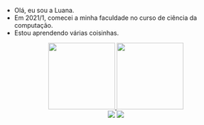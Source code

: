 - Olá, eu sou a Luana.
- Em 2021/1, comecei a minha faculdade no curso de ciência da computação.
- Estou aprendendo várias coisinhas.

<div align="center">
 <a href="https://github.com/luana-nakasuga">
 <img height="150em" src="https://github-readme-stats.vercel.app/api?username=luana-nakasuga&show_icons=true&theme=synthwave&include_all_commits=true&count_private=true"/>
  <img height="150em" src="https://github-readme-stats.vercel.app/api/top-langs/?username=luana-nakasuga&include_all_layout=compact&langs_count=7&theme=synthwave"/>
</div>

<div align="center">
<a href="https://www.instagram.com/luana.nakasuga" target="_blank"><img src="https://img.shields.io/badge/-Instagram-%23E4405F?style=for-the-badge&logo=instagram&logoColor=white" target="_blank"></a>
<a href="https://www.linkedin.com/in/luana-nakasuga" target="_blank"><img src="https://img.shields.io/badge/-LinkedIn-%230077B5?style=for-the-badge&logo=linkedin&logoColor=white" target="_blank"></a> 
</div>
